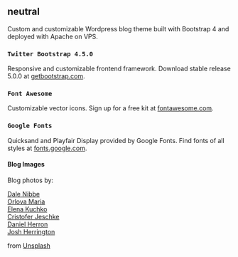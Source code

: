 ## neutral
Custom and customizable Wordpress blog theme built with Bootstrap 4 and deployed with Apache on VPS.

### `Twitter Bootstrap 4.5.0`
Responsive and customizable frontend framework.
Download stable release 5.0.0 at [getbootstrap.com](https://getbootstrap.com/docs/5.0/getting-started/introduction/).

### `Font Awesome`
Customizable vector icons.
Sign up for a free kit at [fontawesome.com](https://fontawesome.com/start).

### `Google Fonts`
Quicksand and Playfair Display provided by Google Fonts.
Find fonts of all styles at [fonts.google.com](https://fonts.google.com/).

#### Blog Images
Blog photos by:

[Dale Nibbe](https://unsplash.com/@dalenpdx)  
[Orlova Maria](https://unsplash.com/@orlovamaria)  
[Elena Kuchko](https://unsplash.com/@elena_kuchko)  
[Cristofer Jeschke](https://unsplash.com/@cristofer)  
[Daniel Herron](https://unsplash.com/@herrond)  
[Josh Herrington](https://unsplash.com/@josh_herrington) 

from [Unsplash](https://unsplash.com/)
